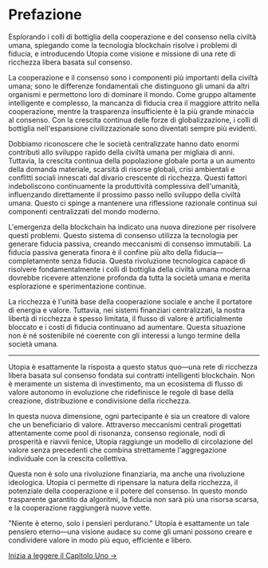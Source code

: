 # Prefazione

Esplorando i colli di bottiglia della cooperazione e del consenso nella civiltà umana, spiegando come la tecnologia blockchain risolve i problemi di fiducia, e introducendo Utopia come visione e missione di una rete di ricchezza libera basata sul consenso.

La cooperazione e il consenso sono i componenti più importanti della civiltà umana; sono le differenze fondamentali che distinguono gli umani da altri organismi e permettono loro di dominare il mondo. Come gruppo altamente intelligente e complesso, la mancanza di fiducia crea il maggiore attrito nella cooperazione, mentre la trasparenza insufficiente è la più grande minaccia al consenso. Con la crescita continua delle forze di globalizzazione, i colli di bottiglia nell'espansione civilizzazionale sono diventati sempre più evidenti.

Dobbiamo riconoscere che le società centralizzate hanno dato enormi contributi allo sviluppo rapido della civiltà umana per migliaia di anni. Tuttavia, la crescita continua della popolazione globale porta a un aumento della domanda materiale, scarsità di risorse globali, crisi ambientali e conflitti sociali innescati dal divario crescente di ricchezza. Questi fattori indeboliscono continuamente la produttività complessiva dell'umanità, influenzando direttamente il prossimo passo nello sviluppo della civiltà umana. Questo ci spinge a mantenere una riflessione razionale continua sui componenti centralizzati del mondo moderno.

L'emergenza della blockchain ha indicato una nuova direzione per risolvere questi problemi. Questo sistema di consenso utilizza la tecnologia per generare fiducia passiva, creando meccanismi di consenso immutabili. La fiducia passiva generata finora è il confine più alto della fiducia—completamente senza fiducia. Questa rivoluzione tecnologica capace di risolvere fondamentalmente i colli di bottiglia della civiltà umana moderna dovrebbe ricevere attenzione profonda da tutta la società umana e merita esplorazione e sperimentazione continue.

La ricchezza è l'unità base della cooperazione sociale e anche il portatore di energia e valore. Tuttavia, nei sistemi finanziari centralizzati, la nostra libertà di ricchezza è spesso limitata, il flusso di valore è artificialmente bloccato e i costi di fiducia continuano ad aumentare. Questa situazione non è né sostenibile né coerente con gli interessi a lungo termine della società umana.

---

Utopia è esattamente la risposta a questo status quo—una rete di ricchezza libera basata sul consenso fondata sui contratti intelligenti blockchain. Non è meramente un sistema di investimento, ma un ecosistema di flusso di valore autonomo in evoluzione che ridefinisce le regole di base della creazione, distribuzione e condivisione della ricchezza.

In questa nuova dimensione, ogni partecipante è sia un creatore di valore che un beneficiario di valore. Attraverso meccanismi centrali progettati attentamente come pool di risonanza, consenso regionale, nodi di prosperità e riavvii fenice, Utopia raggiunge un modello di circolazione del valore senza precedenti che combina strettamente l'aggregazione individuale con la crescita collettiva.

Questa non è solo una rivoluzione finanziaria, ma anche una rivoluzione ideologica. Utopia ci permette di ripensare la natura della ricchezza, il potenziale della cooperazione e il potere del consenso. In questo mondo trasparente garantito da algoritmi, la fiducia non sarà più una risorsa scarsa, e la cooperazione raggiungerà nuove vette.

"Niente è eterno, solo i pensieri perdurano." Utopia è esattamente un tale pensiero eterno—una visione audace su come gli umani possono creare e condividere valore in modo più equo, efficiente e libero.

[Inizia a leggere il Capitolo Uno →](/it/whitepaper/chapter1/)